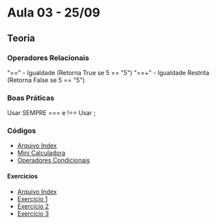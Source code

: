 # Aula 03 - 25/09

## Teoria
### Operadores Relacionais

"==" - Igualdade (Retorna True se 5 == "5")
"==+" - Igualdade Restrita (Retorna False se 5 == "5")

### Boas Práticas
Usar SEMPRE === e !==
Usar ;

### Códigos
- [Arquivo Index](index.html)
- [Mini Calculadora](calculadora.js)
- [Operadores Condicionais](opCondicionais.js)

#### Exercicios

- [Arquivo Index](Exercícios/index.html)
- [Exercício 1](Exercícios/exercicio01.js)
- [Exercício 2](Exercícios/exercicio02.js)
- [Exercício 3](Exercícios/exercicio03.js)


